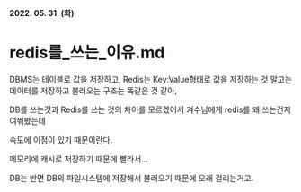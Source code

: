 **2022. 05. 31. (화)**
# redis를_쓰는_이유.md

DBMS는 테이블로 값을 저장하고, Redis는 Key:Value형태로 값을 저장하는 것 말고는 데이터를 저장하고 불러오는 구조는 똑같은 것 같아,

DB를 쓰는것과 Redis를 쓰는 것의 차이를 모르겠어서 겨수님에게 redis를 왜 쓰는건지 여쭤봤는데

속도에 이점이 있기 때문이란다.

메모리에 캐시로 저장하기 때문에 빨라서...

DB는 반면 DB의 파일시스템에 저장해서 불러오기 때문에 오래 걸리는거고.
